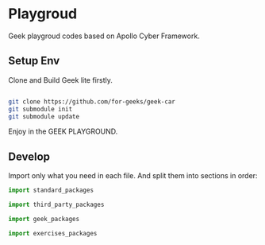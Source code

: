# Playgroud
Geek playgroud codes based on Apollo Cyber Framework.

## Setup Env

Clone and Build Geek lite firstly.

```bash

git clone https://github.com/for-geeks/geek-car
git submodule init 
git submodule update 

```

Enjoy in the GEEK PLAYGROUND.


## Develop 

Import only what you need in each file. And split them into sections in order:

```python 
import standard_packages

import third_party_packages

import geek_packages

import exercises_packages
```
